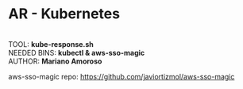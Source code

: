 <h1>AR - Kubernetes</h1><br>
TOOL: <b>kube-response.sh</b><br>
NEEDED BINS: <b>kubectl & aws-sso-magic</b><br>
AUTHOR: <b>Mariano Amoroso</b><br>

aws-sso-magic repo: https://github.com/javiortizmol/aws-sso-magic


